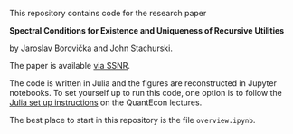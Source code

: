 
This repository contains code for the research paper

**Spectral Conditions for Existence and Uniqueness of Recursive Utilities**

by Jaroslav Borovička and John Stachurski.

The paper is available [via SSNR](https://papers.ssrn.com/sol3/papers.cfm?abstract_id=3054241).

The code is written in Julia and the figures are reconstructed in Jupyter
notebooks.  To set yourself up to run this code, one option is to follow the
[Julia set up instructions](https://lectures.quantecon.org/jl/getting_started.html) on the QuantEcon lectures.

The best place to start in this repository is the file `overview.ipynb`.
